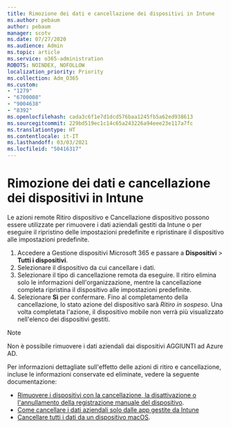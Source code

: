 ```yaml
---
title: Rimozione dei dati e cancellazione dei dispositivi in Intune
ms.author: pebaum
author: pebaum
manager: scotv
ms.date: 07/27/2020
ms.audience: Admin
ms.topic: article
ms.service: o365-administration
ROBOTS: NOINDEX, NOFOLLOW
localization_priority: Priority
ms.collection: Adm_O365
ms.custom:
- "1279"
- "6700008"
- "9004638"
- "8392"
ms.openlocfilehash: cada3c6f1e7d1dcd576baa1245fb5a62ed938613
ms.sourcegitcommit: 229bd519ec1c14c65a243226a94eee23e117a7fc
ms.translationtype: HT
ms.contentlocale: it-IT
ms.lasthandoff: 03/03/2021
ms.locfileid: "50416317"
---
```

# <a name="removing-data-and-wiping-devices-from-intune"></a>Rimozione dei dati e cancellazione dei dispositivi in Intune

Le azioni remote Ritiro dispositivo e Cancellazione dispositivo possono essere utilizzate per rimuovere i dati aziendali gestiti da Intune o per eseguire il ripristino delle impostazioni predefinite e ripristinare il dispositivo alle impostazioni predefinite.

1. Accedere a Gestione dispositivi Microsoft 365 e passare a **Dispositivi** > **Tutti i dispositivi**.
2. Selezionare il dispositivo da cui cancellare i dati.
3. Selezionare il tipo di cancellazione remota da eseguire. Il ritiro elimina solo le informazioni dell'organizzazione, mentre la cancellazione completa ripristina il dispositivo alle impostazioni predefinite.
4. Selezionare **Sì** per confermare. Fino al completamento della cancellazione, lo stato azione del dispositivo sarà *Ritiro in sospeso*.
    Una volta completata l'azione, il dispositivo mobile non verrà più visualizzato nell'elenco dei dispositivi gestiti.

> [!NOTE]
> Non è possibile rimuovere i dati aziendali dai dispositivi AGGIUNTI ad Azure AD. 

Per informazioni dettagliate sull'effetto delle azioni di ritiro e cancellazione, incluse le informazioni conservate ed eliminate, vedere la seguente documentazione:

- [Rimuovere i dispositivi con la cancellazione, la disattivazione o l'annullamento della registrazione manuale del dispositivo](https://docs.microsoft.com/mem/intune/remote-actions/devices-wipe).
- [Come cancellare i dati aziendali solo dalle app gestite da Intune](https://docs.microsoft.com/mem/intune/apps/apps-selective-wipe)
- [Cancellare tutti i dati da un dispositivo macOS](https://docs.microsoft.com/mem/intune/remote-actions/device-erase).